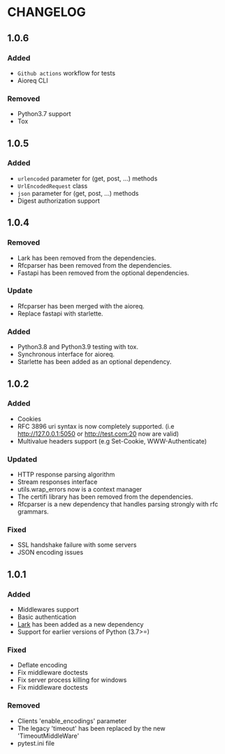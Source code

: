 # CHANGELOG

## 1.0.6

### Added

* `Github actions` workflow for tests
* Aioreq CLI

### Removed

* Python3.7 support
* Tox

## 1.0.5

### Added

* `urlencoded` parameter for (get, post, ...) methods
* `UrlEncodedRequest` class
* `json` parameter for (get, post, ...) methods
* Digest authorization support

## 1.0.4

### Removed

* Lark has been removed from the dependencies.
* Rfcparser has been removed from the dependencies.
* Fastapi has been removed from the optional dependencies.

### Update

* Rfcparser has been merged with the aioreq.
* Replace fastapi with starlette. 

### Added

* Python3.8 and Python3.9 testing with tox.
* Synchronous interface for aioreq.
* Starlette has been added as an optional dependency.

## 1.0.2

### Added

* Cookies
* RFC 3896 uri syntax is now completely supported. (i.e http://127.0.0.1:5050 or http://test.com:20 now are valid)
* Multivalue headers support (e.g Set-Cookie, WWW-Authenticate)

### Updated

* HTTP response parsing algorithm
* Stream responses interface
* utils.wrap_errors now is a context manager
* The certifi library has been removed from the dependencies.
* Rfcparser is a new dependency that handles parsing strongly with rfc grammars.

### Fixed

* SSL handshake failure with some servers
* JSON encoding issues

## 1.0.1

### Added

* Middlewares support
* Basic authentication
* [Lark](https://github.com/lark-parser/lark) has been added as a new dependency
* Support for earlier versions of Python (3.7>=)

### Fixed

* Deflate encoding
* Fix middleware doctests
* Fix server process killing for windows
* Fix middleware doctests


### Removed

* Clients 'enable_encodings' parameter
* The legacy 'timeout' has been replaced by the new 'TimeoutMiddleWare'
* pytest.ini file
